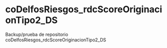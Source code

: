 # coDelfosRiesgos_rdcScoreOriginacionTipo2_DS
Backup/prueba de repositorio coDelfosRiesgos_rdcScoreOriginacionTipo2_DS
